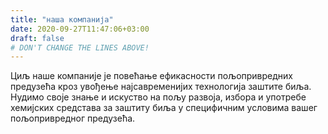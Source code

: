 ```yaml
---
title: "наша компанија"
date: 2020-09-27T11:47:06+03:00
draft: false 
# DON'T CHANGE THE LINES ABOVE!
---
```


Циљ наше компаније је повећање ефикасности пољопривредних предузећа кроз увођење најсавременијих технологија заштите биља. Нудимо своје знање и искуство на пољу развоја, избора и употребе хемијских средстава за заштиту биља у специфичним условима вашег пољопривредног предузећа.
